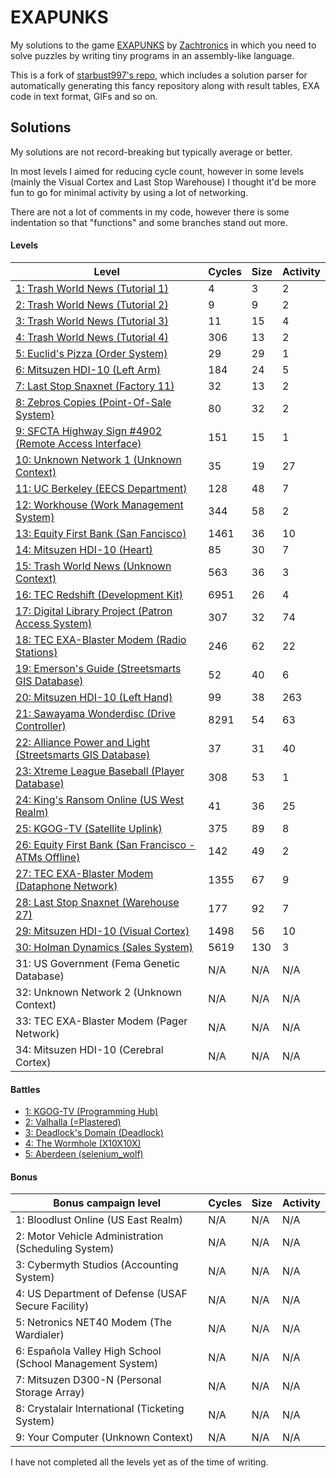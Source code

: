 # EXAPUNKS

My solutions to the game [EXAPUNKS](https://www.zachtronics.com/exapunks/) by [Zachtronics](https://www.zachtronics.com/) in which you need to solve puzzles by writing tiny programs in an assembly-like language.

This is a fork of [starbust997's repo](https://github.com/starburst997/EXAPUNKS), which includes a solution parser for automatically generating this fancy repository along with result tables, EXA code in text format, GIFs and so on.

## Solutions

My solutions are not record-breaking but typically average or better.

In most levels I aimed for reducing cycle count, however in some levels (mainly the Visual Cortex and Last Stop Warehouse) I thought it'd be more fun to go for minimal activity by using a lot of networking.

There are not a lot of comments in my code, however there is some indentation so that "functions" and some branches stand out more.

<!-- EXA_START -->
#### Levels
| Level                                                                                                                                | Cycles | Size | Activity |
|--------------------------------------------------------------------------------------------------------------------------------------|--------|------|----------|
| [1: Trash World News (Tutorial 1)](solutions/01-trash-world-news-tutorial-1) | 4      | 3    | 2        |
| [2: Trash World News (Tutorial 2)](solutions/02-trash-world-news-tutorial-2) | 9      | 9    | 2        |
| [3: Trash World News (Tutorial 3)](solutions/03-trash-world-news-tutorial-3) | 11     | 15   | 4        |
| [4: Trash World News (Tutorial 4)](solutions/04-trash-world-news-tutorial-4) | 306    | 13   | 2        |
| [5: Euclid's Pizza (Order System)](solutions/05-euclids-pizza-order-system) | 29     | 29   | 1        |
| [6: Mitsuzen HDI-10 (Left Arm)](solutions/06-mitsuzen-hdi-10-left-arm) | 184    | 24   | 5        |
| [7: Last Stop Snaxnet (Factory 11)](solutions/07-last-stop-snaxnet-factory-11) | 32     | 13   | 2        |
| [8: Zebros Copies (Point-Of-Sale System)](solutions/08-zebros-copies-point-of-sale-system) | 80     | 32   | 2        |
| [9: SFCTA Highway Sign #4902 (Remote Access Interface)](solutions/09-sfcta-highway-sign-4902-remote-access-interface) | 151    | 15   | 1        |
| [10: Unknown Network 1 (Unknown Context)](solutions/10-unknown-network-1-unknown-context) | 35     | 19   | 27       |
| [11: UC Berkeley (EECS Department)](solutions/11-uc-berkeley-eecs-department) | 128    | 48   | 7        |
| [12: Workhouse (Work Management System)](solutions/12-workhouse-work-management-system) | 344    | 58   | 2        |
| [13: Equity First Bank (San Fancisco)](solutions/13-equity-first-bank-san-fancisco) | 1461   | 36   | 10       |
| [14: Mitsuzen HDI-10 (Heart)](solutions/14-mitsuzen-hdi-10-heart) | 85     | 30   | 7        |
| [15: Trash World News (Unknown Context)](solutions/15-trash-world-news-unknown-context) | 563    | 36   | 3        |
| [16: TEC Redshift (Development Kit)](solutions/16-tec-redshift-development-kit) | 6951   | 26   | 4        |
| [17: Digital Library Project (Patron Access System)](solutions/17-digital-library-project-patron-access-system) | 307    | 32   | 74       |
| [18: TEC EXA-Blaster Modem (Radio Stations)](solutions/18-tec-exa-blaster-modem-radio-stations) | 246    | 62   | 22       |
| [19: Emerson's Guide (Streetsmarts GIS Database)](solutions/19-emersons-guide-streetsmarts-gis-database) | 52     | 40   | 6        |
| [20: Mitsuzen HDI-10 (Left Hand)](solutions/20-mitsuzen-hdi-10-left-hand) | 99     | 38   | 263      |
| [21: Sawayama Wonderdisc (Drive Controller)](solutions/21-sawayama-wonderdisc-drive-controller) | 8291   | 54   | 63       |
| [22: Alliance Power and Light (Streetsmarts GIS Database)](solutions/22-alliance-power-and-light-streetsmarts-gis-database) | 37     | 31   | 40       |
| [23: Xtreme League Baseball (Player Database)](solutions/23-xtreme-league-baseball-player-database) | 308    | 53   | 1        |
| [24: King's Ransom Online (US West Realm)](solutions/24-kings-ransom-online-us-west-realm) | 41     | 36   | 25       |
| [25: KGOG-TV (Satellite Uplink)](solutions/25-kgog-tv-satellite-uplink) | 375    | 89   | 8        |
| [26: Equity First Bank (San Francisco - ATMs Offline)](solutions/26-equity-first-bank-san-francisco-atms-offline) | 142    | 49   | 2        |
| [27: TEC EXA-Blaster Modem (Dataphone Network)](solutions/27-tec-exa-blaster-modem-dataphone-network) | 1355   | 67   | 9        |
| [28: Last Stop Snaxnet (Warehouse 27)](solutions/28-last-stop-snaxnet-warehouse-27) | 177    | 92   | 7        |
| [29: Mitsuzen HDI-10 (Visual Cortex)](solutions/29-mitsuzen-hdi-10-visual-cortex) | 1498   | 56   | 10       |
| [30: Holman Dynamics (Sales System)](solutions/30-holman-dynamics-sales-system) | 5619   | 130  | 3        |
| 31: US Government (Fema Genetic Database) | N/A | N/A | N/A |
| 32: Unknown Network 2 (Unknown Context) | N/A | N/A | N/A |
| 33: TEC EXA-Blaster Modem (Pager Network) | N/A | N/A | N/A |
| 34: Mitsuzen HDI-10 (Cerebral Cortex) | N/A | N/A | N/A |
#### Battles
 * [1: KGOG-TV (Programming Hub)](battles/01-kgog-tv-programming-hub)
 * [2: Valhalla (=Plastered)](battles/02-valhalla-plastered)
 * [3: Deadlock's Domain (Deadlock)](battles/03-deadlocks-domain-deadlock)
 * [4: The Wormhole (X10X10X)](battles/04-the-wormhole-x10x10x)
 * [5: Aberdeen (selenium_wolf)](battles/05-aberdeen-seleniumwolf)
#### Bonus

| Bonus campaign level                                                                                                                                | Cycles | Size | Activity |
|--------------------------------------------------------------------------------------------------------------------------------------|--------|------|----------|
| 1: Bloodlust Online (US East Realm) | N/A | N/A | N/A |
| 2: Motor Vehicle Administration (Scheduling System) | N/A | N/A | N/A |
| 3: Cybermyth Studios (Accounting System) | N/A | N/A | N/A |
| 4: US Department of Defense (USAF Secure Facility) | N/A | N/A | N/A |
| 5: Netronics NET40 Modem (The Wardialer) | N/A | N/A | N/A |
| 6: Española Valley High School (School Management System) | N/A | N/A | N/A |
| 7: Mitsuzen D300-N (Personal Storage Array) | N/A | N/A | N/A |
| 8: Crystalair International (Ticketing System) | N/A | N/A | N/A |
| 9: Your Computer (Unknown Context) | N/A | N/A | N/A |
<!-- EXA_END -->

I have not completed all the levels yet as of the time of writing.
